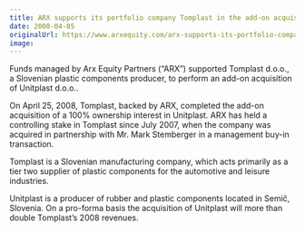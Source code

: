 ```yaml
---
title: ARX supports its portfolio company Tomplast in the add-on acquisition of Unitplast
date: 2008-04-05
originalUrl: https://www.arxequity.com/arx-supports-its-portfolio-company-tomplast-in-the-add-on-acquisition-of-unitplast/
image:
---
```


Funds managed by Arx Equity Partners (“ARX”) supported Tomplast d.o.o., a Slovenian plastic components producer, to perform an add-on acquisition of Unitplast d.o.o..

On April 25, 2008, Tomplast, backed by ARX, completed the add-on acquisition of a 100% ownership interest in Unitplast. ARX has held a controlling stake in Tomplast since July 2007, when the company was acquired in partnership with Mr. Mark Stemberger in a management buy-in transaction.

Tomplast is a Slovenian manufacturing company, which acts primarily as a tier two supplier of plastic components for the automotive and leisure industries.

Unitplast is a producer of rubber and plastic components located in Semič, Slovenia. On a pro-forma basis the acquisition of Unitplast will more than double Tomplast’s 2008 revenues.
